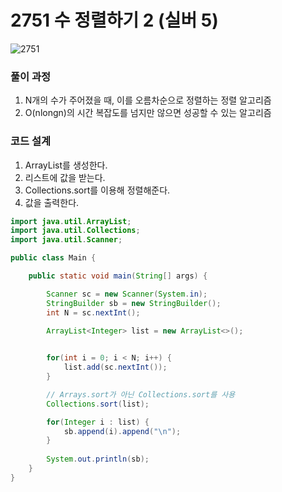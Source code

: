 # 2751 수 정렬하기 2 (실버 5)
![2751](https://user-images.githubusercontent.com/70959328/153127655-08c27877-d3cc-444c-b6cf-b4fdbe59ace8.PNG)
### 풀이 과정
1. N개의 수가 주어졌을 때, 이를 오름차순으로 정렬하는 정렬 알고리즘
2. O(nlongn)의 시간 복잡도를 넘지만 않으면 성공할 수 있는 알고리즘


### 코드 설계
1. ArrayList를 생성한다.
2. 리스트에 값을 받는다.
3. Collections.sort를 이용해 정렬해준다.
4. 값을 출력한다.

```java
import java.util.ArrayList;
import java.util.Collections;
import java.util.Scanner;

public class Main {

	public static void main(String[] args) {

		Scanner sc = new Scanner(System.in);
		StringBuilder sb = new StringBuilder();
		int N = sc.nextInt();
		
		ArrayList<Integer> list = new ArrayList<>();


		for(int i = 0; i < N; i++) {
			list.add(sc.nextInt());
		}

		// Arrays.sort가 아닌 Collections.sort를 사용
		Collections.sort(list);

		for(Integer i : list) {
			sb.append(i).append("\n");
		}
		
		System.out.println(sb);
	}
}
```
